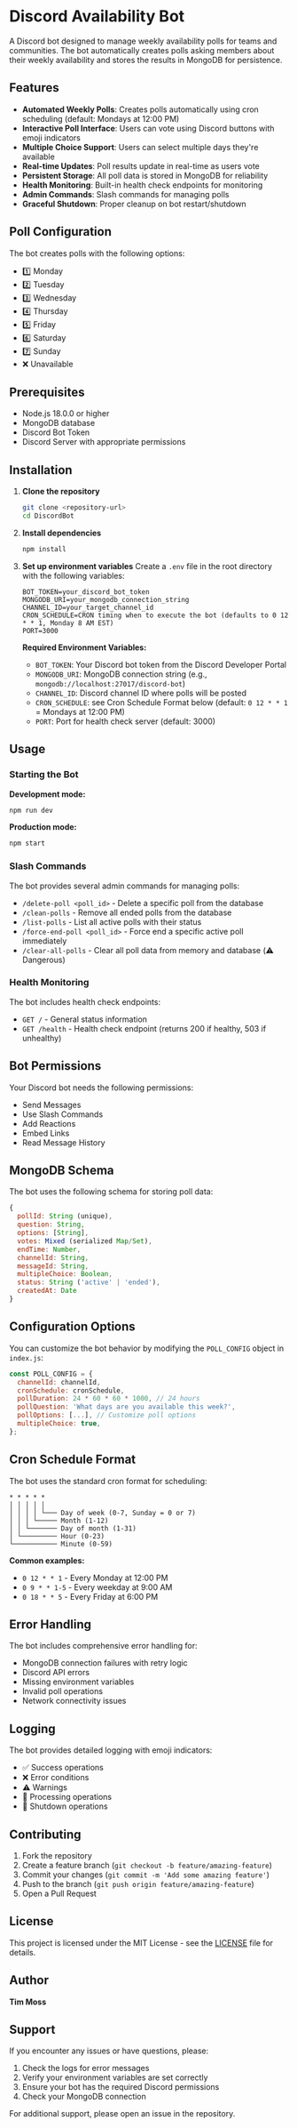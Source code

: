 # Discord Availability Bot

A Discord bot designed to manage weekly availability polls for teams and communities. The bot automatically creates polls asking members about their weekly availability and stores the results in MongoDB for persistence.

## Features

- **Automated Weekly Polls**: Creates polls automatically using cron scheduling (default: Mondays at 12:00 PM)
- **Interactive Poll Interface**: Users can vote using Discord buttons with emoji indicators
- **Multiple Choice Support**: Users can select multiple days they're available
- **Real-time Updates**: Poll results update in real-time as users vote
- **Persistent Storage**: All poll data is stored in MongoDB for reliability
- **Health Monitoring**: Built-in health check endpoints for monitoring
- **Admin Commands**: Slash commands for managing polls
- **Graceful Shutdown**: Proper cleanup on bot restart/shutdown

## Poll Configuration

The bot creates polls with the following options:
- 1️⃣ Monday
- 2️⃣ Tuesday  
- 3️⃣ Wednesday
- 4️⃣ Thursday
- 5️⃣ Friday
- 6️⃣ Saturday
- 7️⃣ Sunday
- ❌ Unavailable

## Prerequisites

- Node.js 18.0.0 or higher
- MongoDB database
- Discord Bot Token
- Discord Server with appropriate permissions

## Installation

1. **Clone the repository**
   ```bash
   git clone <repository-url>
   cd DiscordBot
   ```

2. **Install dependencies**
   ```bash
   npm install
   ```

3. **Set up environment variables**
   Create a `.env` file in the root directory with the following variables:
   ```env
   BOT_TOKEN=your_discord_bot_token
   MONGODB_URI=your_mongodb_connection_string
   CHANNEL_ID=your_target_channel_id
   CRON_SCHEDULE=CRON timing when to execute the bot (defaults to 0 12 * * 1, Monday 8 AM EST)
   PORT=3000
   ```

   **Required Environment Variables:**
   - `BOT_TOKEN`: Your Discord bot token from the Discord Developer Portal
   - `MONGODB_URI`: MongoDB connection string (e.g., `mongodb://localhost:27017/discord-bot`)
   - `CHANNEL_ID`: Discord channel ID where polls will be posted
   - `CRON_SCHEDULE`: see Cron Schedule Format below (default: `0 12 * * 1` = Mondays at 12:00 PM)
   - `PORT`: Port for health check server (default: 3000)

## Usage

### Starting the Bot

**Development mode:**
```bash
npm run dev
```

**Production mode:**
```bash
npm start
```

### Slash Commands

The bot provides several admin commands for managing polls:

- `/delete-poll <poll_id>` - Delete a specific poll from the database
- `/clean-polls` - Remove all ended polls from the database
- `/list-polls` - List all active polls with their status
- `/force-end-poll <poll_id>` - Force end a specific active poll immediately
- `/clear-all-polls` - Clear all poll data from memory and database (⚠️ Dangerous)

### Health Monitoring

The bot includes health check endpoints:

- `GET /` - General status information
- `GET /health` - Health check endpoint (returns 200 if healthy, 503 if unhealthy)

## Bot Permissions

Your Discord bot needs the following permissions:
- Send Messages
- Use Slash Commands
- Add Reactions
- Embed Links
- Read Message History

## MongoDB Schema

The bot uses the following schema for storing poll data:

```javascript
{
  pollId: String (unique),
  question: String,
  options: [String],
  votes: Mixed (serialized Map/Set),
  endTime: Number,
  channelId: String,
  messageId: String,
  multipleChoice: Boolean,
  status: String ('active' | 'ended'),
  createdAt: Date
}
```

## Configuration Options

You can customize the bot behavior by modifying the `POLL_CONFIG` object in `index.js`:

```javascript
const POLL_CONFIG = {
  channelId: channelId,
  cronSchedule: cronSchedule,
  pollDuration: 24 * 60 * 60 * 1000, // 24 hours
  pollQuestion: 'What days are you available this week?',
  pollOptions: [...], // Customize poll options
  multipleChoice: true,
};
```

## Cron Schedule Format

The bot uses the standard cron format for scheduling:
```
* * * * *
│ │ │ │ │
│ │ │ │ └─── Day of week (0-7, Sunday = 0 or 7)
│ │ │ └───── Month (1-12)
│ │ └─────── Day of month (1-31)
│ └───────── Hour (0-23)
└─────────── Minute (0-59)
```

**Common examples:**
- `0 12 * * 1` - Every Monday at 12:00 PM
- `0 9 * * 1-5` - Every weekday at 9:00 AM
- `0 18 * * 5` - Every Friday at 6:00 PM

## Error Handling

The bot includes comprehensive error handling for:
- MongoDB connection failures with retry logic
- Discord API errors
- Missing environment variables
- Invalid poll operations
- Network connectivity issues

## Logging

The bot provides detailed logging with emoji indicators:
- ✅ Success operations
- ❌ Error conditions
- ⚠️ Warnings
- 🔄 Processing operations
- 📴 Shutdown operations

## Contributing

1. Fork the repository
2. Create a feature branch (`git checkout -b feature/amazing-feature`)
3. Commit your changes (`git commit -m 'Add some amazing feature'`)
4. Push to the branch (`git push origin feature/amazing-feature`)
5. Open a Pull Request

## License

This project is licensed under the MIT License - see the [LICENSE](LICENSE) file for details.

## Author

**Tim Moss**

## Support

If you encounter any issues or have questions, please:
1. Check the logs for error messages
2. Verify your environment variables are set correctly
3. Ensure your bot has the required Discord permissions
4. Check your MongoDB connection

For additional support, please open an issue in the repository.
